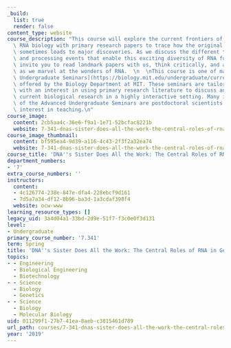 ```yaml
---
_build:
  list: true
  render: false
content_type: website
course_description: "This course will explore the current frontiers of the world of\
  \ RNA biology with primary research papers to trace how the original odd detail\
  \ sometimes leads to major discoveries. As we discuss the different transcripts\
  \ and processing events that enable this exciting diversity of RNA functions, we\
  \ invite you to read landmark papers with us, think critically, and ask new questions,\
  \ as we marvel at the wonders of RNA.  \n  \nThis course is one of many [Advanced\
  \ Undergraduate Seminars](https://biology.mit.edu/undergraduate/current-students/subject-offerings/advanced-undergraduate-seminars/)\
  \ offered by the Biology Department at MIT. These seminars are tailored for students\
  \ with an interest in using primary research literature to discuss and learn about\
  \ current biological research in a highly interactive setting. Many instructors\
  \ of the Advanced Undergraduate Seminars are postdoctoral scientists with a strong\
  \ interest in teaching.\n"
course_image:
  content: 2cb5aa4c-36e6-f9a1-1e71-52bcfac8221b
  website: 7-341-dnas-sister-does-all-the-work-the-central-roles-of-rna-in-gene-expression-spring-2019
course_image_thumbnail:
  content: bf595ea4-9d39-a116-4c43-2f3f2a32ea74
  website: 7-341-dnas-sister-does-all-the-work-the-central-roles-of-rna-in-gene-expression-spring-2019
course_title: 'DNA''s Sister Does All the Work: The Central Roles of RNA in Gene Expression '
department_numbers:
- '7'
extra_course_numbers: ''
instructors:
  content:
  - 4c126774-238e-847e-dfa4-228ebcf9d161
  - 7d5a7a34-df12-8b96-ba3d-1a3cdaf398f4
  website: ocw-www
learning_resource_types: []
legacy_uid: 3a4d04a1-33bd-2d9e-51f7-f3c0e0f3d131
level:
- Undergraduate
primary_course_number: '7.341'
term: Spring
title: 'DNA''s Sister Does All the Work: The Central Roles of RNA in Gene Expression '
topics:
- - Engineering
  - Biological Engineering
  - Biotechnology
- - Science
  - Biology
  - Genetics
- - Science
  - Biology
  - Molecular Biology
uid: 011299f1-27b7-41ea-8aeb-c3815461d789
url_path: courses/7-341-dnas-sister-does-all-the-work-the-central-roles-of-rna-in-gene-expression-spring-2019
year: '2019'
---
```

